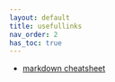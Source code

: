 ```yaml
---
layout: default  
title: usefullinks 
nav_order: 2  
has_toc: true 
---  
```


* [markdown cheatsheet](https://github.com/adam-p/markdown-here/wiki/Markdown-Cheatsheet)  
